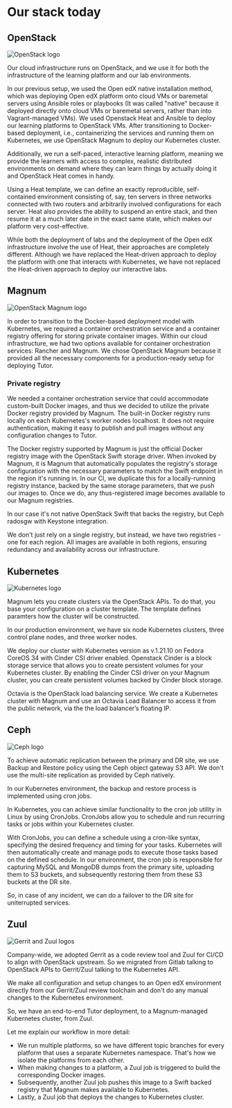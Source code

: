 # Our stack today


## OpenStack <!-- .element class="hidden" -->
![OpenStack logo](images/OpenStack-Logo-Vertical.svg)

<!-- Note -->

Our cloud infrastructure runs on OpenStack, and we use it for both the infrastructure of the learning platform and our lab environments.

In our previous setup, we used the Open edX native installation method, which was deploying Open edX platform onto cloud VMs or baremetal servers using Ansible roles or playbooks (It was called "native" because it deployed directly onto cloud VMs or baremetal servers, rather than into Vagrant-managed VMs). We used Openstack Heat and Ansible to deploy our learning platforms to OpenStack VMs. After transitioning to Docker-based deployment, i.e., containerizing the services and running them on Kubernetes, we use OpenStack Magnum to deploy our Kubernetes cluster.

Additionally, we run a self-paced, interactive learning platform, meaning we provide the learners with access to complex, realistic distributed environments on demand where they can learn things by actually doing it and OpenStack Heat comes in handy.

Using a Heat template, we can define an exactly reproducible, self-contained environment consisting of, say, ten servers in three networks connected with two routers and arbitrarily involved configurations for each server. 
Heat also provides the ability to suspend an entire stack, and then resume it at a much later date in the exact same state, which makes our platform very cost-effective.

While both the deployment of labs and the deployment of the Open edX infrastructure involve the use of Heat, their approaches are completely different.
Although we have replaced the Heat-driven approach to deploy the platform with one that interacts with Kubernetes, we have not replaced the Heat-driven approach to deploy our interactive labs.


## Magnum <!-- .element class="hidden" -->
![OpenStack Magnum logo](images/magnum-logo.svg)

<!-- Note -->

In order to transition to the Docker-based deployment model with Kubernetes, we required a container orchestration service and a container registry offering for storing private container images.
Within our cloud infrastructure, we had two options available for container orchestration services: Rancher and Magnum. We chose OpenStack Magnum because it provided all the necessary components for a production-ready setup for deploying Tutor.


### Private registry
<!-- Note -->

We needed a container orchestration service that could accommodate custom-built Docker images, and thus we decided to utilize the private Docker registry provided by Magnum. The built-in Docker registry runs locally on each Kubernetes's worker nodes localhost. It does not require authentication, making it easy to publish and pull images without any configuration changes to Tutor.

The Docker registry supported by Magnum is just the official Docker registry image with the OpenStack Swift storage driver. When invoked by Magnum, it is Magnum that automatically populates the registry's storage configuration with the necessary parameters to match the Swift endpoint in the region it's running in. In our CI, we duplicate this for a locally-running registry instance, backed by the same storage parameters, that we push our images to. Once we do, any thus-registered image becomes available to our Magnum registries.

In our case it's not native OpenStack Swift that backs the registry, but Ceph radosgw with Keystone integration.

We don't just rely on a single registry, but instead, we have two registries -one for each region. All images are available in both regions, ensuring redundancy and availability across our infrastructure.


## Kubernetes <!-- .element class="hidden" -->
![Kubernetes logo](images/kubernetes-logo.svg)
<!-- Note -->

Magnum lets you create clusters via the OpenStack APIs. To do that, you base your configuration on a cluster template.
The template defines paramters how the cluster will be constructed.

In our production environment, we have six node Kubernetes clusters, three control plane nodes, and three worker nodes.

We deploy our cluster with Kubernetes version as v.1.21.10 on Fedora CoreOS 34 with Cinder CSI driver enabled.
 Openstack Cinder is a block storage service that allows you to create persistent volumes for your Kubernetes cluster. By enabling the Cinder CSI driver on your Magnum cluster, you can create persistent volumes backed by Cinder block storage.

Octavia is the OpenStack load balancing service. We create a Kubernetes cluster with Magnum and use an Octavia Load Balancer to access it from the public network, via the the load balancer’s floating IP.


## Ceph <!-- .element class="hidden" -->
![Ceph logo](images/ceph-logo.svg)
<!-- Note -->

To achieve automatic replication between the primary and DR site, we use Backup and Restore policy using the Ceph object gateway S3 API. We don't use the multi-site replication as provided by Ceph natively.

In our Kubernetes environment, the backup and restore process is implemented using cron jobs.

In Kubernetes, you can achieve similar functionality to the cron job utility in Linux by using CronJobs. CronJobs allow you to schedule and run recurring tasks or jobs within your Kubernetes cluster.

With CronJobs, you can define a schedule using a cron-like syntax, specifying the desired frequency and timing for your tasks. Kubernetes will then automatically create and manage pods to execute those tasks based on the defined schedule.
In our environment, the cron job is responsible for capturing MySQL and MongoDB dumps from the primary site, uploading them to S3 buckets, and subsequently restoring them from these S3 buckets at the DR site.  

So, in case of any incident, we can do a failover to the DR site for uniterrupted services.


## Zuul <!-- .element class="hidden" -->
![Gerrit and Zuul logos](images/gerrit-zuul-logo.svg)
<!-- Note -->

Company-wide, we adopted Gerrit as a code review tool and Zuul for CI/CD to align with OpenStack upstream. So we migrated from Gitlab talking to OpenStack APIs to Gerrit/Zuul talking to the Kubernetes API.

We make all configuration and setup changes to an Open edX environment directly from our Gerrit/Zuul review toolchain and don't do any manual changes to the Kubernetes environment.

So, we have an end-to-end Tutor deployment, to a Magnum-managed Kubernetes cluster, from Zuul.

Let me explain our workflow in more detail:

* We run multiple platforms, so we have different topic branches for every platform that uses a separate Kubernetes namespace.
  That's how we isolate the platforms from each other.
* When making changes to a platform, a Zuul job is triggered to build the corresponding Docker images.
* Subsequently, another  Zuul job pushes this image to a Swift backed registry that Magnum makes available to Kubernetes.
* Lastly, a Zuul job that deploys the changes to Kubernetes cluster.
